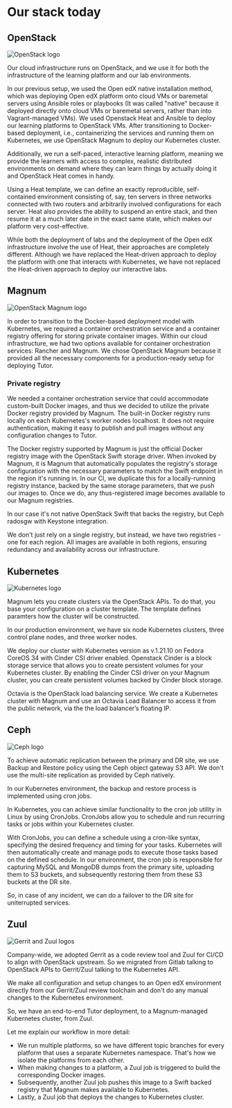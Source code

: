 # Our stack today


## OpenStack <!-- .element class="hidden" -->
![OpenStack logo](images/OpenStack-Logo-Vertical.svg)

<!-- Note -->

Our cloud infrastructure runs on OpenStack, and we use it for both the infrastructure of the learning platform and our lab environments.

In our previous setup, we used the Open edX native installation method, which was deploying Open edX platform onto cloud VMs or baremetal servers using Ansible roles or playbooks (It was called "native" because it deployed directly onto cloud VMs or baremetal servers, rather than into Vagrant-managed VMs). We used Openstack Heat and Ansible to deploy our learning platforms to OpenStack VMs. After transitioning to Docker-based deployment, i.e., containerizing the services and running them on Kubernetes, we use OpenStack Magnum to deploy our Kubernetes cluster.

Additionally, we run a self-paced, interactive learning platform, meaning we provide the learners with access to complex, realistic distributed environments on demand where they can learn things by actually doing it and OpenStack Heat comes in handy.

Using a Heat template, we can define an exactly reproducible, self-contained environment consisting of, say, ten servers in three networks connected with two routers and arbitrarily involved configurations for each server. 
Heat also provides the ability to suspend an entire stack, and then resume it at a much later date in the exact same state, which makes our platform very cost-effective.

While both the deployment of labs and the deployment of the Open edX infrastructure involve the use of Heat, their approaches are completely different.
Although we have replaced the Heat-driven approach to deploy the platform with one that interacts with Kubernetes, we have not replaced the Heat-driven approach to deploy our interactive labs.


## Magnum <!-- .element class="hidden" -->
![OpenStack Magnum logo](images/magnum-logo.svg)

<!-- Note -->

In order to transition to the Docker-based deployment model with Kubernetes, we required a container orchestration service and a container registry offering for storing private container images.
Within our cloud infrastructure, we had two options available for container orchestration services: Rancher and Magnum. We chose OpenStack Magnum because it provided all the necessary components for a production-ready setup for deploying Tutor.


### Private registry
<!-- Note -->

We needed a container orchestration service that could accommodate custom-built Docker images, and thus we decided to utilize the private Docker registry provided by Magnum. The built-in Docker registry runs locally on each Kubernetes's worker nodes localhost. It does not require authentication, making it easy to publish and pull images without any configuration changes to Tutor.

The Docker registry supported by Magnum is just the official Docker registry image with the OpenStack Swift storage driver. When invoked by Magnum, it is Magnum that automatically populates the registry's storage configuration with the necessary parameters to match the Swift endpoint in the region it's running in. In our CI, we duplicate this for a locally-running registry instance, backed by the same storage parameters, that we push our images to. Once we do, any thus-registered image becomes available to our Magnum registries.

In our case it's not native OpenStack Swift that backs the registry, but Ceph radosgw with Keystone integration.

We don't just rely on a single registry, but instead, we have two registries -one for each region. All images are available in both regions, ensuring redundancy and availability across our infrastructure.


## Kubernetes <!-- .element class="hidden" -->
![Kubernetes logo](images/kubernetes-logo.svg)
<!-- Note -->

Magnum lets you create clusters via the OpenStack APIs. To do that, you base your configuration on a cluster template.
The template defines paramters how the cluster will be constructed.

In our production environment, we have six node Kubernetes clusters, three control plane nodes, and three worker nodes.

We deploy our cluster with Kubernetes version as v.1.21.10 on Fedora CoreOS 34 with Cinder CSI driver enabled.
 Openstack Cinder is a block storage service that allows you to create persistent volumes for your Kubernetes cluster. By enabling the Cinder CSI driver on your Magnum cluster, you can create persistent volumes backed by Cinder block storage.

Octavia is the OpenStack load balancing service. We create a Kubernetes cluster with Magnum and use an Octavia Load Balancer to access it from the public network, via the the load balancer’s floating IP.


## Ceph <!-- .element class="hidden" -->
![Ceph logo](images/ceph-logo.svg)
<!-- Note -->

To achieve automatic replication between the primary and DR site, we use Backup and Restore policy using the Ceph object gateway S3 API. We don't use the multi-site replication as provided by Ceph natively.

In our Kubernetes environment, the backup and restore process is implemented using cron jobs.

In Kubernetes, you can achieve similar functionality to the cron job utility in Linux by using CronJobs. CronJobs allow you to schedule and run recurring tasks or jobs within your Kubernetes cluster.

With CronJobs, you can define a schedule using a cron-like syntax, specifying the desired frequency and timing for your tasks. Kubernetes will then automatically create and manage pods to execute those tasks based on the defined schedule.
In our environment, the cron job is responsible for capturing MySQL and MongoDB dumps from the primary site, uploading them to S3 buckets, and subsequently restoring them from these S3 buckets at the DR site.  

So, in case of any incident, we can do a failover to the DR site for uniterrupted services.


## Zuul <!-- .element class="hidden" -->
![Gerrit and Zuul logos](images/gerrit-zuul-logo.svg)
<!-- Note -->

Company-wide, we adopted Gerrit as a code review tool and Zuul for CI/CD to align with OpenStack upstream. So we migrated from Gitlab talking to OpenStack APIs to Gerrit/Zuul talking to the Kubernetes API.

We make all configuration and setup changes to an Open edX environment directly from our Gerrit/Zuul review toolchain and don't do any manual changes to the Kubernetes environment.

So, we have an end-to-end Tutor deployment, to a Magnum-managed Kubernetes cluster, from Zuul.

Let me explain our workflow in more detail:

* We run multiple platforms, so we have different topic branches for every platform that uses a separate Kubernetes namespace.
  That's how we isolate the platforms from each other.
* When making changes to a platform, a Zuul job is triggered to build the corresponding Docker images.
* Subsequently, another  Zuul job pushes this image to a Swift backed registry that Magnum makes available to Kubernetes.
* Lastly, a Zuul job that deploys the changes to Kubernetes cluster.
